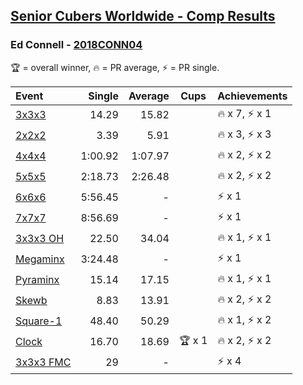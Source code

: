 <style>table {white-space: nowrap;}</style>

## [Senior Cubers Worldwide - Comp Results](/scw-comp/results/)
### Ed Connell - [2018CONN04](https://www.worldcubeassociation.org/persons/2018CONN04)

🏆 = overall winner, 🔥 = PR average, ⚡ = PR single.

| Event | Single | Average | Cups | Achievements|
| :-- | --: | --: | :--: | :-- |
| [3x3x3](ed_connell/333.md) | 14.29 | 15.82 |  | 🔥 x 7, ⚡ x 1 |
| [2x2x2](ed_connell/222.md) | 3.39 | 5.91 |  | 🔥 x 3, ⚡ x 3 |
| [4x4x4](ed_connell/444.md) | 1:00.92 | 1:07.97 |  | 🔥 x 2, ⚡ x 2 |
| [5x5x5](ed_connell/555.md) | 2:18.73 | 2:26.48 |  | 🔥 x 2, ⚡ x 2 |
| [6x6x6](ed_connell/666.md) | 5:56.45 | - |  | ⚡ x 1 |
| [7x7x7](ed_connell/777.md) | 8:56.69 | - |  | ⚡ x 1 |
| [3x3x3 OH](ed_connell/333oh.md) | 22.50 | 34.04 |  | 🔥 x 1, ⚡ x 1 |
| [Megaminx](ed_connell/minx.md) | 3:24.48 | - |  | ⚡ x 1 |
| [Pyraminx](ed_connell/pyram.md) | 15.14 | 17.15 |  | 🔥 x 1, ⚡ x 1 |
| [Skewb](ed_connell/skewb.md) | 8.83 | 13.91 |  | 🔥 x 2, ⚡ x 2 |
| [Square-1](ed_connell/sq1.md) | 48.40 | 50.29 |  | 🔥 x 1, ⚡ x 2 |
| [Clock](ed_connell/clock.md) | 16.70 | 18.69 | 🏆 x 1 | 🔥 x 2, ⚡ x 2 |
| [3x3x3 FMC](ed_connell/333fm.md) | 29 | - |  | ⚡ x 4 |

<!-- Global site tag (gtag.js) - Google Analytics -->
<script async src="https://www.googletagmanager.com/gtag/js?id=UA-86348435-3"></script>
<script>window.dataLayer = window.dataLayer || []; function gtag() {dataLayer.push(arguments);} gtag('js', new Date()); gtag('config', 'UA-86348435-3');</script>
